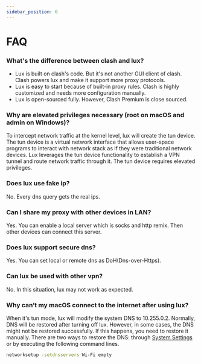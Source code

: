 ```yaml
---
sidebar_position: 6
---
```


# FAQ

### What's the difference between clash and lux?

* Lux is built on clash's code. But it's not another GUI client of clash. Clash powers lux and make it support more
  proxy protocols.
* Lux is easy to start because of built-in proxy rules. Clash is highly customized and needs more configuration manually.
* Lux is open-sourced fully. However, Clash Premium is close sourced.

### Why are elevated privileges necessary (root on macOS and admin on Windows)?

To intercept network traffic at the kernel level, lux will create the tun device.
The tun device is a virtual network interface that allows user-space programs to interact with network stack as if they
were traditional network devices.
Lux leverages the tun device functionality to establish a VPN tunnel and route network traffic through it.
The tun device requires elevated privileges.



### Does lux use fake ip?

No. Every dns query gets the real ips.

### Can I share my proxy with other devices in LAN?

Yes. You can enable a local server which is socks and http remix. Then other devices can connect this server.

### Does lux support secure dns?

Yes. You can set local or remote dns as DoH(Dns-over-Https).

### Can lux be used with other vpn?

No. In this situation, lux may not work as expected. 

### Why can’t my macOS connect to the internet after using lux?

When it's tun mode, lux will modify the system DNS to 10.255.0.2. Normally, DNS will be restored after turning off lux.
However, in some cases, the DNS might not be restored successfully. If this happens, you need to restore it manually. 
There are two ways to restore the DNS: through [System Settings](https://support.apple.com/guide/mac-help/change-dns-settings-on-mac-mh14127/mac) 
or by executing the following command lines.


```sh
networksetup -setdnsservers Wi-Fi empty
```
